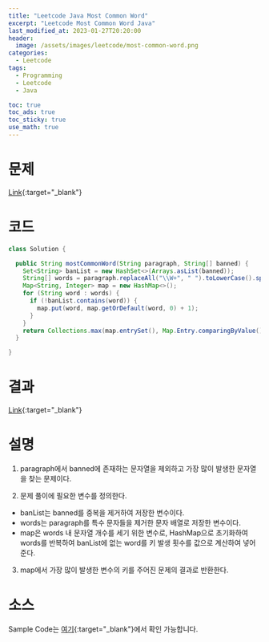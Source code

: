 ```yaml
---
title: "Leetcode Java Most Common Word"
excerpt: "Leetcode Most Common Word Java"
last_modified_at: 2023-01-27T20:20:00
header:
  image: /assets/images/leetcode/most-common-word.png
categories:
  - Leetcode
tags:
  - Programming
  - Leetcode
  - Java

toc: true
toc_ads: true
toc_sticky: true
use_math: true
---
```

# 문제
[Link](https://leetcode.com/problems/most-common-word){:target="_blank"}

# 코드
```java
class Solution {

  public String mostCommonWord(String paragraph, String[] banned) {
    Set<String> banList = new HashSet<>(Arrays.asList(banned));
    String[] words = paragraph.replaceAll("\\W+", " ").toLowerCase().split("\\s+");
    Map<String, Integer> map = new HashMap<>();
    for (String word : words) {
      if (!banList.contains(word)) {
        map.put(word, map.getOrDefault(word, 0) + 1);
      }
    }
    return Collections.max(map.entrySet(), Map.Entry.comparingByValue()).getKey();
  }

}
```

# 결과
[Link](https://leetcode.com/problems/most-common-word/submissions/886229905/){:target="_blank"}

# 설명
1. paragraph에서 banned에 존재하는 문자열을 제외하고 가장 많이 발생한 문자열을 찾는 문제이다.

2. 문제 풀이에 필요한 변수를 정의한다.
- banList는 banned를 중복을 제거하여 저장한 변수이다.
- words는 paragraph를 특수 문자들을 제거한 문자 배열로 저장한 변수이다.
- map은 words 내 문자열 개수를 세기 위한 변수로, HashMap으로 초기화하여 words를 반복하여 banList에 없는 word를 키 발생 횟수를 값으로 계산하여 넣어준다.

3. map에서 가장 많이 발생한 변수의 키를 주어진 문제의 결과로 반환한다.

# 소스
Sample Code는 [여기](https://github.com/GracefulSoul/leetcode/blob/master/src/main/java/gracefulsoul/problems/MostCommonWord.java){:target="_blank"}에서 확인 가능합니다.